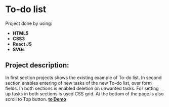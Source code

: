 # To-do list
Project done by using: 

- **HTML5**
- **CSS3**
- **React JS**
- **SVGs**

## Project description:
In first section projects shows the existing example of To-do list. In second section enables entering of new tasks of the new To-do list, over form fields. In both sections is enabled deletion on unwanted tasks. For setting up tasks in both sections is used CSS grid. At the bottom of the page is also scroll to Top button. 
**[to Demo](https://geeeva.github.io/To-do-list/)**
